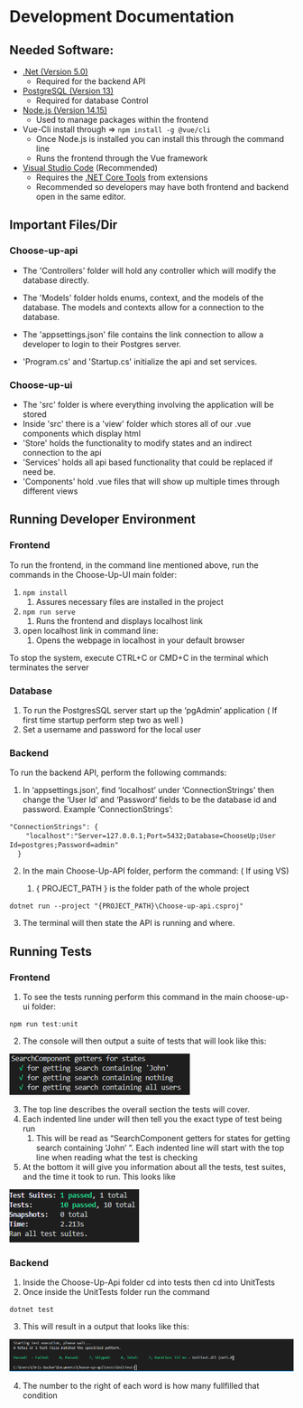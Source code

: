 # Development Documentation

## Needed Software:

 - [.Net (Version 5.0) ](https://dotnet.microsoft.com/download/dotnet/current/runtime)
 	- Required for the backend API
 - [PostgreSQL (Version 13)](https://www.postgresql.org/download/)
 	- Required for database Control
 - [Node.js (Version 14.15)](https://nodejs.org/en/)
 	- Used to manage packages within the frontend
 - Vue-Cli install through =>   `npm install -g @vue/cli`
	 - Once Node.js is installed you can install this through the command line
	 - Runs the frontend through the Vue framework
 - [Visual Studio Code](https://code.visualstudio.com/) (Recommended)
 	- Requires the [.NET Core Tools](https://marketplace.visualstudio.com/items?itemName=formulahendry.dotnet) from extensions
	- Recommended so developers may have both frontend and backend open in the same editor.
	

## Important Files/Dir

 ### Choose-up-api
 
 - The 'Controllers' folder will hold any controller which will modify the database directly.
 - The 'Models' folder holds enums, context, and the models of the database. The models and contexts allow
 for a connection to the database.
 
 - The 'appsettings.json' file contains the link connection to allow a developer to login to their Postgres server.
 - 'Program.cs' and  'Startup.cs' initialize the api and set services.
 
 ### Choose-up-ui
 
 - The 'src' folder is where everything involving the application will be stored
 - Inside 'src' there is a 'view' folder which stores all of our .vue components which display html
 - 'Store' holds the functionality to modify states and an indirect connection to the api
 - 'Services' holds all api based functionality that could be replaced if need be.
 - 'Components' hold .vue files that will show up multiple times through different views
 
## Running Developer Environment

### Frontend
To run the frontend, in the command line mentioned above, run the commands in the Choose-Up-UI main folder:
1. `npm install`
	1. Assures necessary files are installed in the project
2. `npm run serve`
	1. Runs the frontend and displays localhost link
3. open localhost link in command line:
	1. Opens the webpage in localhost in your default browser

To stop the system, execute CTRL+C or CMD+C in the terminal which terminates the server

### Database

1. To run the PostgresSQL server start up the ‘pgAdmin’ application ( If first time startup perform step two as well )
2. Set a username and password for the local user

### Backend

To run the backend API, perform the following commands:

 1. In ‘appsettings.json', find ‘localhost’ under ‘ConnectionStrings' then change the ‘User Id' and ‘Password’ fields to be the database id and password. Example ‘ConnectionStrings’:
```
"ConnectionStrings": {
    "localhost":"Server=127.0.0.1;Port=5432;Database=ChooseUp;User Id=postgres;Password=admin"
  }
```
2. In the main Choose-Up-API folder, perform the command: ( If using VS)

	1. { PROJECT_PATH } is the folder path of the whole project
```
dotnet run --project "{PROJECT_PATH}\Choose-up-api.csproj"
```
3. The terminal will then state the API is running and where.

## Running Tests

### Frontend
1. To see the tests running perform this command in the main choose-up-ui folder: 
```
npm run test:unit 
```
2. The console will then output a suite of tests that will look like this:

![Test Suite](../Auxiliary%20Files/DevDocPictures/testSuite.png)

3. The top line describes the overall section the tests will cover.
4. Each indented line under will then tell you the exact type of test being run
	1. This will be read as “SearchComponent getters for states for getting search containing 'John’ ”. Each indented line will start with the top line when 	reading what the test is checking
5. At the bottom it will give you information about all the tests, test suites, and the time it took to run. This looks like

![Test Results](../Auxiliary%20Files/DevDocPictures/testResults.png)

### Backend

1. Inside the Choose-Up-Api folder cd into tests then cd into UnitTests
2. Once inside the UnitTests folder run the command
```
dotnet test
```
3. This will result in a output that looks like this:

![Test Results](../Auxiliary%20Files/DevDocPictures/backendTestResults.png)

4. The number to the right of each word is how many fullfilled that condition
